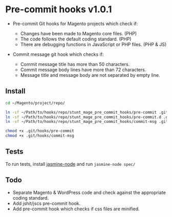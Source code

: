 # Pre-commit hooks v1.0.1

* Pre-commit Git hooks for Magento projects which check if:
  * Changes have been made to Magento core files. (PHP)
  * The code follows the default coding standard. (PHP)
  * There are debugging functions in JavaScript or PHP files. (PHP & JS)

* Commit message git hook which checks if:
  * Commit message title has more than 50 characters.
  * Commit message body lines have more than 72 characters.
  * Message title and message body are not separated by empty line.

## Install
```sh
cd ~/Magento/project/repo/

ln -sf ~/Path/to/hooks/repo/stunt_mage_pre_commit_hooks/pre-commit .git/hooks/pre-commit
ln -sf ~/Path/to/hooks/repo/stunt_mage_pre_commit_hooks/pre-commit.d .git/hooks/pre-commit.d
ln -sf ~/Path/to/hooks/repo/stunt_mage_pre_commit_hooks/commit-msg .git/hooks/commit-msg

chmod +x .git/hooks/pre-commit
chmod +x .git/hooks/commit-msg
```

## Tests
To run tests, install [jasmine-node](https://github.com/mhevery/jasmine-node) and run `jasmine-node spec/`

## Todo
* Separate Magento & WordPress code and check against the appropriate coding standard.
* Add jshit/jscs pre-commit hook.
* Add pre-commit hook which checks if css files are minified.
